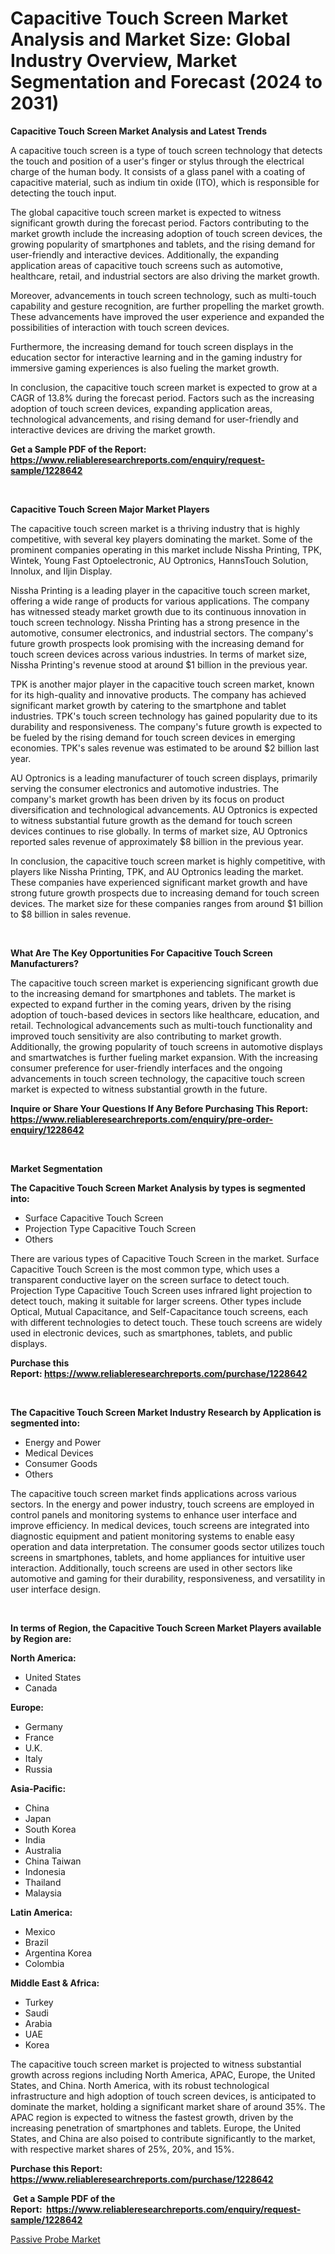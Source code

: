 <p><h1>Capacitive Touch Screen Market Analysis and Market Size: Global Industry Overview, Market Segmentation and Forecast (2024 to 2031)</h1></p><p><strong>Capacitive Touch Screen Market Analysis and Latest Trends</strong></p>
<p><p>A capacitive touch screen is a type of touch screen technology that detects the touch and position of a user's finger or stylus through the electrical charge of the human body. It consists of a glass panel with a coating of capacitive material, such as indium tin oxide (ITO), which is responsible for detecting the touch input.</p><p>The global capacitive touch screen market is expected to witness significant growth during the forecast period. Factors contributing to the market growth include the increasing adoption of touch screen devices, the growing popularity of smartphones and tablets, and the rising demand for user-friendly and interactive devices. Additionally, the expanding application areas of capacitive touch screens such as automotive, healthcare, retail, and industrial sectors are also driving the market growth.</p><p>Moreover, advancements in touch screen technology, such as multi-touch capability and gesture recognition, are further propelling the market growth. These advancements have improved the user experience and expanded the possibilities of interaction with touch screen devices.</p><p>Furthermore, the increasing demand for touch screen displays in the education sector for interactive learning and in the gaming industry for immersive gaming experiences is also fueling the market growth.</p><p>In conclusion, the capacitive touch screen market is expected to grow at a CAGR of 13.8% during the forecast period. Factors such as the increasing adoption of touch screen devices, expanding application areas, technological advancements, and rising demand for user-friendly and interactive devices are driving the market growth.</p></p>
<p><strong>Get a Sample PDF of the Report:&nbsp; <a href="https://www.reliableresearchreports.com/enquiry/request-sample/1228642">https://www.reliableresearchreports.com/enquiry/request-sample/1228642</a></strong></p>
<p>&nbsp;</p>
<p><strong>Capacitive Touch Screen Major Market Players</strong></p>
<p><p>The capacitive touch screen market is a thriving industry that is highly competitive, with several key players dominating the market. Some of the prominent companies operating in this market include Nissha Printing, TPK, Wintek, Young Fast Optoelectronic, AU Optronics, HannsTouch Solution, Innolux, and Iljin Display.</p><p>Nissha Printing is a leading player in the capacitive touch screen market, offering a wide range of products for various applications. The company has witnessed steady market growth due to its continuous innovation in touch screen technology. Nissha Printing has a strong presence in the automotive, consumer electronics, and industrial sectors. The company's future growth prospects look promising with the increasing demand for touch screen devices across various industries. In terms of market size, Nissha Printing's revenue stood at around $1 billion in the previous year.</p><p>TPK is another major player in the capacitive touch screen market, known for its high-quality and innovative products. The company has achieved significant market growth by catering to the smartphone and tablet industries. TPK's touch screen technology has gained popularity due to its durability and responsiveness. The company's future growth is expected to be fueled by the rising demand for touch screen devices in emerging economies. TPK's sales revenue was estimated to be around $2 billion last year.</p><p>AU Optronics is a leading manufacturer of touch screen displays, primarily serving the consumer electronics and automotive industries. The company's market growth has been driven by its focus on product diversification and technological advancements. AU Optronics is expected to witness substantial future growth as the demand for touch screen devices continues to rise globally. In terms of market size, AU Optronics reported sales revenue of approximately $8 billion in the previous year.</p><p>In conclusion, the capacitive touch screen market is highly competitive, with players like Nissha Printing, TPK, and AU Optronics leading the market. These companies have experienced significant market growth and have strong future growth prospects due to increasing demand for touch screen devices. The market size for these companies ranges from around $1 billion to $8 billion in sales revenue.</p></p>
<p>&nbsp;</p>
<p><strong>What Are The Key Opportunities For Capacitive Touch Screen Manufacturers?</strong></p>
<p><p>The capacitive touch screen market is experiencing significant growth due to the increasing demand for smartphones and tablets. The market is expected to expand further in the coming years, driven by the rising adoption of touch-based devices in sectors like healthcare, education, and retail. Technological advancements such as multi-touch functionality and improved touch sensitivity are also contributing to market growth. Additionally, the growing popularity of touch screens in automotive displays and smartwatches is further fueling market expansion. With the increasing consumer preference for user-friendly interfaces and the ongoing advancements in touch screen technology, the capacitive touch screen market is expected to witness substantial growth in the future.</p></p>
<p><strong>Inquire or Share Your Questions If Any Before Purchasing This Report: <a href="https://www.reliableresearchreports.com/enquiry/pre-order-enquiry/1228642">https://www.reliableresearchreports.com/enquiry/pre-order-enquiry/1228642</a></strong></p>
<p>&nbsp;</p>
<p><strong>Market Segmentation</strong></p>
<p><strong>The Capacitive Touch Screen Market Analysis by types is segmented into:</strong></p>
<p><ul><li>Surface Capacitive Touch Screen</li><li>Projection Type Capacitive Touch Screen</li><li>Others</li></ul></p>
<p><p>There are various types of Capacitive Touch Screen in the market. Surface Capacitive Touch Screen is the most common type, which uses a transparent conductive layer on the screen surface to detect touch. Projection Type Capacitive Touch Screen uses infrared light projection to detect touch, making it suitable for larger screens. Other types include Optical, Mutual Capacitance, and Self-Capacitance touch screens, each with different technologies to detect touch. These touch screens are widely used in electronic devices, such as smartphones, tablets, and public displays.</p></p>
<p><strong>Purchase this Report:&nbsp;<a href="https://www.reliableresearchreports.com/purchase/1228642">https://www.reliableresearchreports.com/purchase/1228642</a></strong></p>
<p>&nbsp;</p>
<p><strong>The Capacitive Touch Screen Market Industry Research by Application is segmented into:</strong></p>
<p><ul><li>Energy and Power</li><li>Medical Devices</li><li>Consumer Goods</li><li>Others</li></ul></p>
<p><p>The capacitive touch screen market finds applications across various sectors. In the energy and power industry, touch screens are employed in control panels and monitoring systems to enhance user interface and improve efficiency. In medical devices, touch screens are integrated into diagnostic equipment and patient monitoring systems to enable easy operation and data interpretation. The consumer goods sector utilizes touch screens in smartphones, tablets, and home appliances for intuitive user interaction. Additionally, touch screens are used in other sectors like automotive and gaming for their durability, responsiveness, and versatility in user interface design.</p></p>
<p>&nbsp;</p>
<p><strong>In terms of Region, the Capacitive Touch Screen Market Players available by Region are:</strong></p>
<p>
    <p> <strong> North America: </strong>
        <ul>
            <li>United States</li>
            <li>Canada</li>
        </ul>
        </p> 
    <p> <strong> Europe: </strong>
        <ul>
            <li>Germany</li>
            <li>France</li>
            <li>U.K.</li>
            <li>Italy</li>
            <li>Russia</li>
        </ul>
        </p> 
    <p> <strong> Asia-Pacific: </strong>
        <ul>
            <li>China</li>
            <li>Japan</li>
            <li>South Korea</li>
            <li>India</li>
            <li>Australia</li>
            <li>China Taiwan</li>
            <li>Indonesia</li>
            <li>Thailand</li>
            <li>Malaysia</li>
        </ul>
        </p> 
    <p> <strong> Latin America: </strong>
        <ul>
            <li>Mexico</li>
            <li>Brazil</li>
            <li>Argentina Korea</li>
            <li>Colombia</li>
        </ul>
        </p> 
    <p> <strong> Middle East & Africa: </strong>
        <ul>
            <li>Turkey</li>
            <li>Saudi</li>
            <li>Arabia</li>
            <li>UAE</li>
            <li>Korea</li>
        </ul>
    </p>
    </p>
<p><p>The capacitive touch screen market is projected to witness substantial growth across regions including North America, APAC, Europe, the United States, and China. North America, with its robust technological infrastructure and high adoption of touch screen devices, is anticipated to dominate the market, holding a significant market share of around 35%. The APAC region is expected to witness the fastest growth, driven by the increasing penetration of smartphones and tablets. Europe, the United States, and China are also poised to contribute significantly to the market, with respective market shares of 25%, 20%, and 15%.</p></p>
<p><strong>Purchase this Report: <a href="https://www.reliableresearchreports.com/purchase/1228642">https://www.reliableresearchreports.com/purchase/1228642</a></strong></p>
<p>&nbsp;<strong>Get a Sample PDF of the Report:&nbsp;&nbsp;<a href="https://www.reliableresearchreports.com/enquiry/request-sample/1228642">https://www.reliableresearchreports.com/enquiry/request-sample/1228642</a></strong></p>
<p><strong></strong></p>
<p><p><a href="https://github.com/johnbach50/Market-Research-Report-List-1/blob/main/passive-probe-market.md">Passive Probe Market</a></p></p>